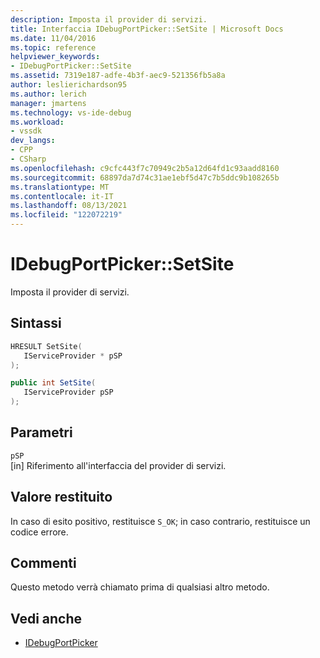 ```yaml
---
description: Imposta il provider di servizi.
title: Interfaccia IDebugPortPicker::SetSite | Microsoft Docs
ms.date: 11/04/2016
ms.topic: reference
helpviewer_keywords:
- IDebugPortPicker::SetSite
ms.assetid: 7319e187-adfe-4b3f-aec9-521356fb5a8a
author: leslierichardson95
ms.author: lerich
manager: jmartens
ms.technology: vs-ide-debug
ms.workload:
- vssdk
dev_langs:
- CPP
- CSharp
ms.openlocfilehash: c9cfc443f7c70949c2b5a12d64fd1c93aadd8160
ms.sourcegitcommit: 68897da7d74c31ae1ebf5d47c7b5ddc9b108265b
ms.translationtype: MT
ms.contentlocale: it-IT
ms.lasthandoff: 08/13/2021
ms.locfileid: "122072219"
---
```

# <a name="idebugportpickersetsite"></a>IDebugPortPicker::SetSite
Imposta il provider di servizi.

## <a name="syntax"></a>Sintassi

```cpp
HRESULT SetSite(
   IServiceProvider * pSP
);
```

```csharp
public int SetSite(
   IServiceProvider pSP
);
```

## <a name="parameters"></a>Parametri
`pSP`\
[in] Riferimento all'interfaccia del provider di servizi.

## <a name="return-value"></a>Valore restituito
 In caso di esito positivo, restituisce `S_OK`; in caso contrario, restituisce un codice errore.

## <a name="remarks"></a>Commenti
 Questo metodo verrà chiamato prima di qualsiasi altro metodo.

## <a name="see-also"></a>Vedi anche
- [IDebugPortPicker](../../../extensibility/debugger/reference/idebugportpicker.md)
